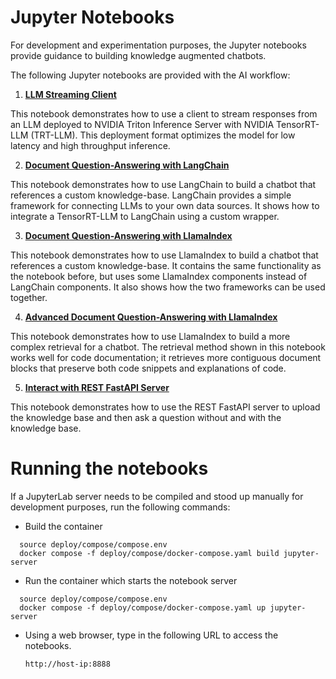 # Jupyter Notebooks
For development and experimentation purposes, the Jupyter notebooks provide guidance to building knowledge augmented chatbots.

The following Jupyter notebooks are provided with the AI workflow:

1. [**LLM Streaming Client**](../notebooks/01-llm-streaming-client.ipynb)

This notebook demonstrates how to use a client to stream responses from an LLM deployed to NVIDIA Triton Inference Server with NVIDIA TensorRT-LLM (TRT-LLM). This deployment format optimizes the model for low latency and high throughput inference.

2. [**Document Question-Answering with LangChain**](../notebooks/02_langchain_simple.ipynb)

This notebook demonstrates how to use LangChain to build a chatbot that references a custom knowledge-base. LangChain provides a simple framework for connecting LLMs to your own data sources. It shows how to integrate a TensorRT-LLM to LangChain using a custom wrapper.

3. [**Document Question-Answering with LlamaIndex**](../notebooks/03_llama_index_simple.ipynb)

This notebook demonstrates how to use LlamaIndex to build a chatbot that references a custom knowledge-base. It contains the same functionality as the notebook before, but uses some LlamaIndex components instead of LangChain components. It also shows how the two frameworks can be used together.

4. [**Advanced Document Question-Answering with LlamaIndex**](../notebooks/04_llamaindex_hier_node_parser.ipynb)

This notebook demonstrates how to use LlamaIndex to build a more complex retrieval for a chatbot. The retrieval method shown in this notebook works well for code documentation; it retrieves more contiguous document blocks that preserve both code snippets and explanations of code.

5. [**Interact with REST FastAPI Server**](../notebooks/05_dataloader.ipynb)

This notebook demonstrates how to use the REST FastAPI server to upload the knowledge base and then ask a question without and with the knowledge base.

# Running the notebooks
If a JupyterLab server needs to be compiled and stood up manually for development purposes, run the following commands:
- Build the container
```
  source deploy/compose/compose.env
  docker compose -f deploy/compose/docker-compose.yaml build jupyter-server

```
- Run the container which starts the notebook server
```
  source deploy/compose/compose.env
  docker compose -f deploy/compose/docker-compose.yaml up jupyter-server
```
- Using a web browser, type in the following URL to access the notebooks.

    ``http://host-ip:8888``
